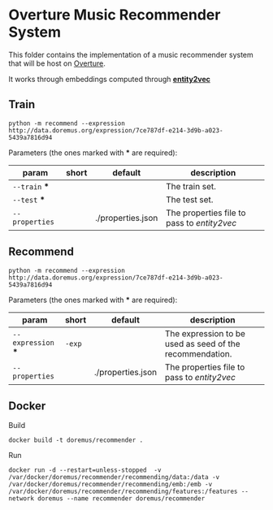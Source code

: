 Overture Music Recommender System
=================================

This folder contains the implementation of a music recommender system that will be host on [Overture](http://overture.doremus.org).

It works through embeddings computed through [__entity2vec__](https://github.com/MultimediaSemantics/entity2vec)

## Train

    python -m recommend --expression http://data.doremus.org/expression/7ce787df-e214-3d9b-a023-5439a7816d94

Parameters (the ones marked with **\*** are required):

| param                    | short  | default           | description |
|--------------------------|--------|-------------------|-------------|
| `--train` **\***         |        |                   | The train set. |
| `--test` **\***          |        |                   | The test set. |
| `--properties`           |        | ./properties.json | The properties file to pass to _entity2vec_ |

## Recommend

    python -m recommend --expression http://data.doremus.org/expression/7ce787df-e214-3d9b-a023-5439a7816d94

Parameters (the ones marked with **\*** are required):

| param                    | short  | default           | description |
|--------------------------|--------|-------------------|-------------|
| `--expression` **\***    | `-exp` |                   | The expression to be used as seed of the recommendation. |
| `--properties`           |        | ./properties.json | The properties file to pass to _entity2vec_ |


## Docker

Build

    docker build -t doremus/recommender .

Run

    docker run -d --restart=unless-stopped  -v /var/docker/doremus/recommender/recommending/data:/data -v /var/docker/doremus/recommender/recommending/emb:/emb -v /var/docker/doremus/recommender/recommending/features:/features --network doremus --name recommender doremus/recommender

